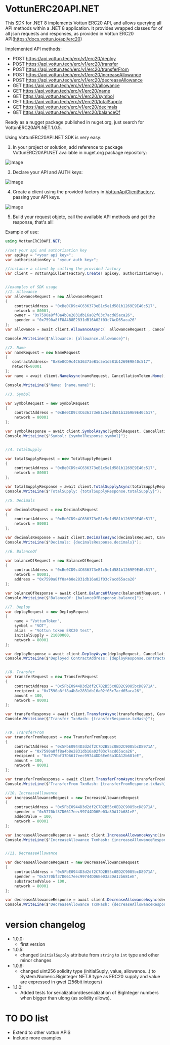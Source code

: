 # VottunERC20API.NET
This SDK for .NET 8 implements Vottun ERC20 API, and allows querying all API methods within a .NET 8 application.
It provides wrapped classes for of all json requests and responses, as provided in Vottun ERC20 API(https://docs.vottun.io/api/erc20)

Implemented API methods:
 - POST https://api.vottun.tech/erc/v1/erc20/deploy
 - POST https://api.vottun.tech/erc/v1/erc20/transfer
 - POST https://api.vottun.tech/erc/v1/erc20/transferFrom
 - POST https://api.vottun.tech/erc/v1/erc20/increaseAllowance
 - POST https://api.vottun.tech/erc/v1/erc20/decreaseAllowance
 - GET https://api.vottun.tech/erc/v1/erc20/allowance
 - GET https://api.vottun.tech/erc/v1/erc20/name
 - GET https://api.vottun.tech/erc/v1/erc20/symbol
 - GET https://api.vottun.tech/erc/v1/erc20/totalSupply
 - GET https://api.vottun.tech/erc/v1/erc20/decimals
 - GET https://api.vottun.tech/erc/v1/erc20/balanceOf

Ready as a nugget package published in nuget.org, just search for VottunERC20API.NET.1.0.5.

Using VottunERC20API.NET SDK is very easy:
1. In your project or solution, add reference to package VottunERC20API.NET available in nuget.org package repository:
   
![image](https://github.com/jzafrap/VottunERC20API.NET/assets/36307819/e9488a2a-9377-46ac-931d-d20c7e3750d9)

3.  Declare your API and AUTH keys:
   
![image](https://github.com/jzafrap/VottunERC20API.NET/assets/36307819/e51e5835-f6c0-4cfc-9e03-676817937f68)

4.  Create a client using the provided factory in [VottunApiClientFactory](https://github.com/jzafrap/VottunERC20API.NET/blob/main/VottumERC20API.NET/VottunApiClientFactory.cs), passing your API keys.

![image](https://github.com/jzafrap/VottunERC20API.NET/assets/36307819/8496b4b4-b50b-43bd-81b2-f4601f758c5f)


5.  Build your request objetc, call the available API methods and get the response, that's all!

Example of use:
   
```csharp
using VottunERC20API.NET;

//set your api and authorization key
var apiKey = "<your api key>";
var authorizationKey = "<your auth key>";

//instance a client by calling the provided factory
var client = VottunApiClientFactory.Create( apiKey, authorizationKey);


//examples of SDK usage
//1. Allowance
var allowanceRequest = new AllowanceRequest
{
    contractAddress = "0xBe0CD9c4C636373eB1c5e1d581b1269E9E40c517",
    network = 80001,
    owner = "0x7590a8ff8a4b8e2831db16a02f03c7acd65aca26",
    spender = "0x7590a8fF8A4B8E2831dB16A02f03c7AcD65aca26"
};
var allowance = await client.AllowanceAsync(  allowanceRequest , CancellationToken.None);

Console.WriteLine($"Allowance: {allowance.allowance}");

//2. Name
var nameRequest = new NameRequest
{
   contractAddress= "0xBe0CD9c4C636373eB1c5e1d581b1269E9E40c517",
   network=80001
};
var name = await client.NameAsync(nameRequest, CancellationToken.None);

Console.WriteLine($"Name: {name.name}");

//3. Symbol

var SymbolRequest = new SymbolRequest
{
    contractAddress = "0xBe0CD9c4C636373eB1c5e1d581b1269E9E40c517",
    network = 80001
};

var symbolResponse = await client.SymbolAsync(SymbolRequest, CancellationToken.None);
Console.WriteLine($"Symbol: {symbolResponse.symbol}");


//4. TotalSupply

var totalSupplyRequest = new TotalSupplyRequest
{
    contractAddress = "0xBe0CD9c4C636373eB1c5e1d581b1269E9E40c517",
    network = 80001
};

var totalSupplyResponse = await client.TotalSupplyAsync(totalSupplyRequest, CancellationToken.None);
Console.WriteLine($"TotalSupply: {totalSupplyResponse.totalSupply}");

//5. Decimals

var decimalsRequest = new DecimalsRequest
{
    contractAddress = "0xBe0CD9c4C636373eB1c5e1d581b1269E9E40c517",
    network = 80001
};

var decimalsResponse = await client.DecimalsAsync(decimalsRequest, CancellationToken.None);
Console.WriteLine($"Decimals: {decimalsResponse.decimals}");

//6. BalanceOf

var balanceOfRequest = new BalanceOfRequest
{
    contractAddress = "0xBe0CD9c4C636373eB1c5e1d581b1269E9E40c517",
    network = 80001,
    address = "0x7590a8ff8a4b8e2831db16a02f03c7acd65aca26"
};

var balanceOfResponse = await client.BalanceOfAsync(balanceOfRequest, CancellationToken.None);
Console.WriteLine($"BalanceOf: {balanceOfResponse.balance}");

//7. Deploy
var deployRequest = new DeployRequest
{
    name = "VottunToken",
    symbol = "VOT",
    alias  = "Vottun token ERC20 test",
    initialSupply = 21000000,
    network = 80001
};

var deployResponse = await client.DeployAsync(deployRequest, CancellationToken.None);
Console.WriteLine($"Deployed ContractAddress: {deployResponse.contractAddress}");


//8. Transfer
var transferRequest = new TransferRequest
{
    contractAddress = "0x5FbE0944D3d2df2C7D2B55c0ED2C9085bcD8971A",
    recipient = "0x7590a8ff8a4b8e2831db16a02f03c7acd65aca26",
    amount = 100,
    network = 80001
};

var transferResponse = await client.TransferAsync(transferRequest, CancellationToken.None);
Console.WriteLine($"Transfer TxnHash: {transferResponse.txHash}");


//9. TransferFrom
var transferFromRequest = new TransferFromRequest
{
    contractAddress = "0x5FbE0944D3d2df2C7D2B55c0ED2C9085bcD8971A",
    sender = "0x7590a8ff8a4b8e2831db16a02f03c7acd65aca26",
    recipient = "0x5770bf37D6617eec99744DD6Ee03a3DA12b681eE",
    amount = 100,
    network = 80001
};

var transferFromResponse = await client.TransferFromAsync(transferFromRequest, CancellationToken.None);
Console.WriteLine($"TransferFrom TxnHash: {transferFromResponse.txHash}");

//10. IncreaseAllowance
var increaseAllowanceRequest = new IncreaseAllowanceRequest
{
    contractAddress = "0x5FbE0944D3d2df2C7D2B55c0ED2C9085bcD8971A",
    spender = "0x5770bf37D6617eec99744DD6Ee03a3DA12b681eE",
    addedValue = 100,
    network = 80001
};

var increaseAllowanceResponse = await client.IncreaseAllowanceAsync(increaseAllowanceRequest, CancellationToken.None);
Console.WriteLine($"IncreaseAllowance TxnHash: {increaseAllowanceResponse.txHash}");


//11. DecreaseAllowance

var decreaseAllowanceRequest = new DecreaseAllowanceRequest
{
    contractAddress = "0x5FbE0944D3d2df2C7D2B55c0ED2C9085bcD8971A",
    spender = "0x5770bf37D6617eec99744DD6Ee03a3DA12b681eE",
    substractedValue = 100,
    network = 80001
};

var decreaseAllowanceResponse = await client.DecreaseAllowanceAsync(decreaseAllowanceRequest, CancellationToken.None);
Console.WriteLine($"DecreaseAllowance TxnHash: {decreaseAllowanceResponse.txHash}");
```
# version changelog
- 1.0.0:
  - first version
- 1.0.5:
  - changed ```initialSupply``` attribute from ```string``` to ```int``` type and other minor changes
- 1.0.6:
  - changed uint256 solidity type (initialSuply, value, allowance...) to System.Numeric.Biginteger NET.8 type as ERC20 supply and value are expressed in gwei (256bit integers)
- 1.1.0:
  - Added tests for serialization/deserialization of BigInteger numbers when bigger than ulong (as solidity allows). 
 
# TO DO list
- Extend to other vottun APIS
- Include more examples
